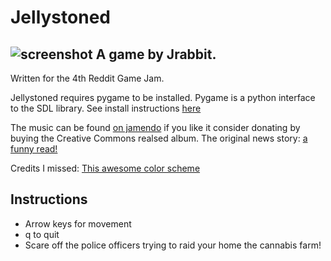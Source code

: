 Jellystoned
===========
![screenshot](http://i.min.us/idf6M4.PNG "I'm telling tim")
A game by Jrabbit.
-------------------
Written for the 4th Reddit Game Jam.

Jellystoned requires pygame to be installed. Pygame is a python interface to the SDL library. See install instructions [here](http://www.pygame.org/download.shtml)

The music can be found [on jamendo](http://www.jamendo.com/en/album/53499) if you like it consider donating by buying the Creative Commons realsed album. The original news story: [a funny read!](http://www.vancouversun.com/technology/more+black+bears+found+guarding+farm/3414755/story.html)

Credits I missed: [This awesome color scheme](http://www.colourlovers.com/palette/1930/cheer_up_emo_kid)

Instructions
------
* Arrow keys for movement
* q to quit
* Scare off the police officers trying to raid your home the cannabis farm!
